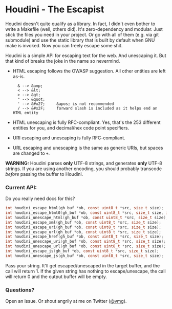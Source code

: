 Houdini - The Escapist
======================

Houdini doesn't quite qualify as a library. In fact, I didn't even bother
to write a Makefile (well, others did). It's zero-dependency and modular.
Just stick the files you need in your project. Or go with all of them
(e.g. via git submodule) and use the static library that is built by
default when GNU make is invoked. Now you can freely escape some shit.

Houdini is a simple API for escaping text for the web. And unescaping it.
But that kind of breaks the joke in the name so nevermind.

- HTML escaping follows the OWASP suggestion. All other entities are left
as-is.

        & --> &amp;
        < --> &lt;
        > --> &gt;
        " --> &quot;
        ' --> &#x27;     &apos; is not recommended
        / --> &#x2F;     forward slash is included as it helps end an HTML entity

- HTML unescaping is fully RFC-compliant. Yes, that's the 253 different entities
for you, and decimal/hex code point specifiers.

- URI escaping and unescaping is fully RFC-compliant.

- URL escaping and unescaping is the same as generic URIs,
    but spaces are changed to `+`.

**WARNING:** Houdini parses **only** UTF-8 strings, and generates **only**
UTF-8 strings. If you are using another encoding, you should probably transcode
*before* passing the buffer to Houdini.

### Current API:

Do you really need docs for this?

~~~~ c
int houdini_escape_html(gh_buf *ob, const uint8_t *src, size_t size);
int houdini_escape_html0(gh_buf *ob, const uint8_t *src, size_t size, int secure);
int houdini_unescape_html(gh_buf *ob, const uint8_t *src, size_t size);
int houdini_escape_xml(gh_buf *ob, const uint8_t *src, size_t size);
int houdini_escape_uri(gh_buf *ob, const uint8_t *src, size_t size);
int houdini_escape_url(gh_buf *ob, const uint8_t *src, size_t size);
int houdini_escape_href(gh_buf *ob, const uint8_t *src, size_t size);
int houdini_unescape_uri(gh_buf *ob, const uint8_t *src, size_t size);
int houdini_unescape_url(gh_buf *ob, const uint8_t *src, size_t size);
int houdini_escape_js(gh_buf *ob, const uint8_t *src, size_t size);
int houdini_unescape_js(gh_buf *ob, const uint8_t *src, size_t size);
~~~~

Pass your string. It'll get escaped/unescaped in the target buffer, and the call will return 1.
If the given string has nothing to escape/unescape, the call will return 0 and the
output buffer will be empty.

### Questions?

Open an issue. Or shout angrily at me on Twitter ([@vmg](https://twitter.com/vmg)).

